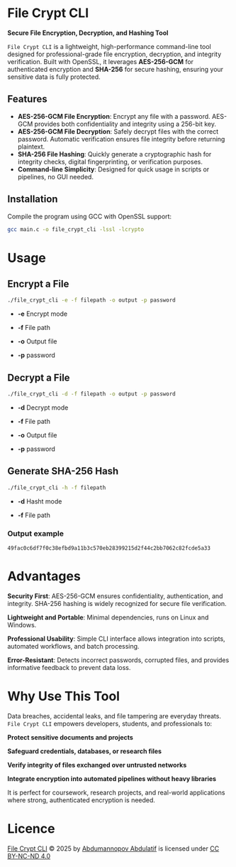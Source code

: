 # File Crypt CLI

**Secure File Encryption, Decryption, and Hashing Tool**  

`File Crypt CLI` is a lightweight, high-performance command-line tool designed for professional-grade file encryption, decryption, and integrity verification. Built with OpenSSL, it leverages **AES-256-GCM** for authenticated encryption and **SHA-256** for secure hashing, ensuring your sensitive data is fully protected.


## Features

- **AES-256-GCM File Encryption**: Encrypt any file with a password. AES-GCM provides both confidentiality and integrity using a 256-bit key.
- **AES-256-GCM File Decryption**: Safely decrypt files with the correct password. Automatic verification ensures file integrity before returning plaintext.
- **SHA-256 File Hashing**: Quickly generate a cryptographic hash for integrity checks, digital fingerprinting, or verification purposes.
- **Command-line Simplicity**: Designed for quick usage in scripts or pipelines, no GUI needed.


## Installation

Compile the program using GCC with OpenSSL support:

```bash
gcc main.c -o file_crypt_cli -lssl -lcrypto
```

# Usage
## Encrypt a File
```bash
./file_crypt_cli -e -f filepath -o output -p password
```

- <p><b>-e</b> Encrypt mode</p>
- <p><b>-f</b> File path</p>
- <p><b>-o</b> Output file</p>
- <p><b>-p</b> password</p>

## Decrypt a File
```bash
./file_crypt_cli -d -f filepath -o output -p password
```

- <p><b>-d</b> Decrypt mode</p>
- <p><b>-f</b> File path</p>
- <p><b>-o</b> Output file</p>
- <p><b>-p</b> password</p>

## Generate SHA-256 Hash
```bash
./file_crypt_cli -h -f filepath
```

- <p><b>-d</b> Hasht mode</p>
- <p><b>-f</b> File path</p>

### Output example
```
49fac0c6df7f0c38efbd9a11b3c570eb28399215d2f44c2bb7062c82fcde5a33
```

# Advantages
**Security First**: AES-256-GCM ensures confidentiality, authentication, and integrity. SHA-256 hashing is widely recognized for secure file verification.

**Lightweight and Portable**: Minimal dependencies, runs on Linux and Windows.

**Professional Usability**: Simple CLI interface allows integration into scripts, automated workflows, and batch processing.

**Error-Resistant**: Detects incorrect passwords, corrupted files, and provides informative feedback to prevent data loss.

# Why Use This Tool

Data breaches, accidental leaks, and file tampering are everyday threats. `File Crypt CLI` empowers developers, students, and professionals to:

**Protect sensitive documents and projects**

**Safeguard credentials, databases, or research files**

**Verify integrity of files exchanged over untrusted networks**

**Integrate encryption into automated pipelines without heavy libraries**

It is perfect for coursework, research projects, and real-world applications where strong, authenticated encryption is needed.

# Licence

<a href="https://github.com/abdulatif-abdumannopov/file-crypt-cli">File Crypt CLI</a> © 2025 by <a href="https://github.com/abdulatif-abdumannopov">Abdumannopov Abdulatif</a> is licensed under <a href="https://creativecommons.org/licenses/by-nc-nd/4.0/">CC BY-NC-ND 4.0</a>
